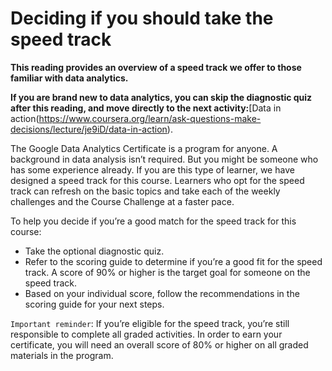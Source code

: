 # Deciding if you should take the speed track

**This reading provides an overview of a speed track we offer to those familiar with data analytics.**

**If you are brand new to data analytics, you can skip the diagnostic quiz after this reading, and move directly to the next activity:**[Data in action(https://www.coursera.org/learn/ask-questions-make-decisions/lecture/je9iD/data-in-action).

The Google Data Analytics Certificate is a program for anyone. A background in data analysis isn’t required. But you might be someone who has some experience already. If you are this type of learner, we have designed a speed track for this course. Learners who opt for the speed track can refresh on the basic topics and take each of the weekly challenges and the Course Challenge at a faster pace.

To help you decide if you’re a good match for the speed track for this course:

- Take the optional diagnostic quiz.
- Refer to the scoring guide to determine if you’re a good fit for the speed track. A score of 90% or higher is the target goal for someone on the speed track.
- Based on your individual score, follow the recommendations in the scoring guide for your next steps.

`Important reminder`: If you’re eligible for the speed track, you’re still responsible to complete all graded activities. In order to earn your certificate, you will need an overall score of 80% or higher on all graded materials in the program.
